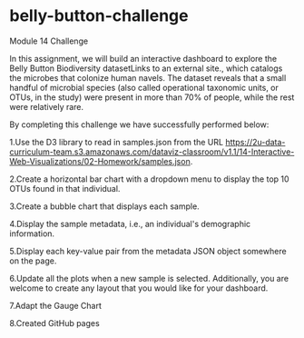 # belly-button-challenge
Module 14 Challenge 

In this assignment, we will build an interactive dashboard to explore the Belly Button Biodiversity datasetLinks to an external site., which catalogs the microbes that colonize human navels.
The dataset reveals that a small handful of microbial species (also called operational taxonomic units, or OTUs, in the study) were present in more than 70% of people, while the rest were relatively rare.

By completing this challenge we have successfully performed below: 

1.Use the D3 library to read in samples.json from the URL https://2u-data-curriculum-team.s3.amazonaws.com/dataviz-classroom/v1.1/14-Interactive-Web-Visualizations/02-Homework/samples.json.

2.Create a horizontal bar chart with a dropdown menu to display the top 10 OTUs found in that individual.

3.Create a bubble chart that displays each sample.

4.Display the sample metadata, i.e., an individual's demographic information.

5.Display each key-value pair from the metadata JSON object somewhere on the page.

6.Update all the plots when a new sample is selected. Additionally, you are welcome to create any layout that you would like for your dashboard.

7.Adapt the Gauge Chart

8.Created GitHub pages
